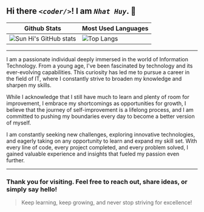 ## Hi there _```<coder/>```_! I am _```Nhat Huy```_. 👋

| Github Stats  | Most Used Languages |
| ------------- | ------------- |
| ![Sun Hi's GitHub stats](https://github-readme-stats.vercel.app/api?username=iamSunHi&theme=dracula)  | ![Top Langs](https://github-readme-stats.vercel.app/api/top-langs/?username=iamSunHi&langs_count=8&layout=compact&theme=dracula) |

---
I am a passionate individual deeply immersed in the world of Information Technology. From a young age, I've been fascinated by technology and its ever-evolving capabilities. This curiosity has led me to pursue a career in the field of IT, where I constantly strive to broaden my knowledge and sharpen my skills.

While I acknowledge that I still have much to learn and plenty of room for improvement, I embrace my shortcomings as opportunities for growth, I believe that the journey of self-improvement is a lifelong process, and I am committed to pushing my boundaries every day to become a better version of myself.

I am constantly seeking new challenges, exploring innovative technologies, and eagerly taking on any opportunity to learn and expand my skill set. With every line of code, every project completed, and every problem solved, I gained valuable experience and insights that fueled my passion even further.

---
### Thank you for visiting. Feel free to reach out, share ideas, or simply say hello!

> Keep learning, keep growing, and never stop striving for excellence!

<!--
**iamSunHi/iamSunHi** is a ✨ _special_ ✨ repository because its `README.md` (this file) appears on your GitHub profile.

Here are some ideas to get you started:

- 🔭 I’m currently working on ...
- 🌱 I’m currently learning ...
- 👯 I’m looking to collaborate on ...
- 🤔 I’m looking for help with ...
- 💬 Ask me about ...
- 📫 How to reach me: ...
- 😄 Pronouns: ...
- ⚡ Fun fact: ...
-->
